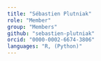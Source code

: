 ```yaml
---
title: "Sébastien Plutniak"
role: "Member"
group: "Members"
github: "sebastien-plutniak"
orcid: "0000-0002-6674-3806"
languages: "R, (Python)"
---
```

